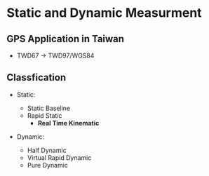 # Static and Dynamic Measurment

## GPS Application in Taiwan

* TWD67 -> TWD97/WGS84

## Classfication

* Static:
	- Static Baseline
	- Rapid Static
		+ **Real Time Kinematic**

* Dynamic:
	- Half Dynamic
	- Virtual Rapid Dynamic
	- Pure Dynamic
 
